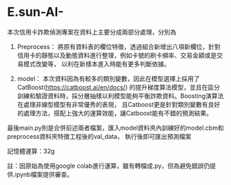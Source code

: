 # E.sun-AI-

本次信用卡詐欺偵測專案在資料上主要分成兩部分處理，分別為

1. Preprocess：
將原有資料表的欄位特徵，透過組合新增出八項新欄位，針對信用卡的靜態以及動態資料進行整理，例如卡號的刷卡頻率、交易金額或是交易模式改變等，
以利在新樣本進入時能有更多判斷依據。

2. model：
本次資料因為有較多的類別變數，因此在模型選擇上採用了CatBoost(https://catboost.ai/en/docs/)
的提升梯度算法模型，並且在區分訓練和驗證資料時，採分層抽樣以利模型能夠平衡詐欺資料。Boosting演算法在處理非線型模型有非常優秀的表現，
且Catboost更是針對類別變數有良好的處理方法，搭配上強大的運算效能，讓Catboost能有不錯的預測結果。

最後main.py則是合併前述兩者檔案，匯入model資料夾內訓練好的model.cbm和 preprocess資料夾特徵工程後的val_data，
執行後即可匯出預測檔案

記憶體運算：32g

註：因原始為使用google colab進行運算，雖有轉檔成.py，但為避免錯誤仍提供.ipynb檔案提供審查。
